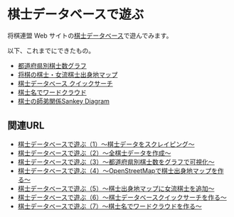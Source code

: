 # 棋士データベースで遊ぶ

将棋連盟 Web サイトの[棋士データベース](http://www.shogi.or.jp/)で遊んでみます。

以下、これまでにできたもの。

- [都道府県別棋士数グラフ](https://ko31.github.io/kishidb/prefecture/)
- [将棋の棋士・女流棋士出身地マップ](https://ko31.github.io/kishidb/map/)
- [棋士データベース クイックサーチ](https://ko31.github.io/kishidb/search/)
- [棋士名でワードクラウド](https://ko31.github.io/kishidb/wordcloud/)
- [棋士の師弟関係Sankey Diagram](https://ko31.github.io/kishidb/sankey/)

## 関連URL

* [棋士データベースで遊ぶ（1）〜棋士データをスクレイピング〜](http://blog.ko31.com/201612/kishi-db-scraping/) 
* [棋士データベースで遊ぶ（2）〜全棋士データを作成〜](http://blog.ko31.com/201612/kishi-db-json/) 
* [棋士データベースで遊ぶ（3）〜都道府県別棋士数をグラフで可視化〜](http://blog.ko31.com/201612/kishi-db-prefecture/) 
* [棋士データベースで遊ぶ（4）〜OpenStreetMapで棋士出身地マップを作る〜](http://blog.ko31.com/201612/kishi-db-map/) 
* [棋士データベースで遊ぶ（5）〜棋士出身地マップに女流棋士を追加〜](http://blog.ko31.com/201612/kishi-db-map-joryu/) 
* [棋士データベースで遊ぶ（6）〜棋士データベースクイックサーチを作る〜](http://blog.ko31.com/201612/kishi-db-quick-search/) 
* [棋士データベースで遊ぶ（7）〜棋士名でワードクラウドを作る〜](http://blog.ko31.com/201612/kishi-db-wordcloud/) 

